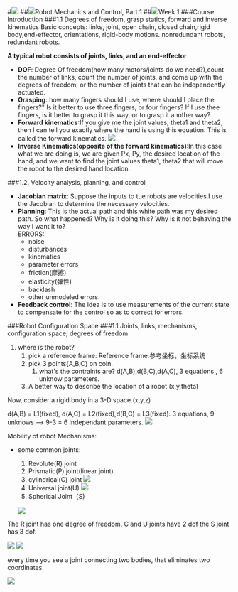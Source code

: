#![](http://i.imgur.com/AsHqrkf.png)
##![](http://i.imgur.com/S7xBFja.png)Robot Mechanics and Control, Part 1
##![](http://i.imgur.com/S7xBFja.png)Week 1
###Course Introduction
###1.1 Degrees of freedom, grasp statics, forward and inverse kinematics
Basic concepts: links, joint, open chain, closed chain,rigid body,end-effector, orientations, rigid-body motions. nonredundant robots, redundant robots.

**A typical robot consists of joints, links, and an end-effector**

- **DOF**: Degree Of freedom(how many motors/joints do we need?),count the number of links, count the number of joints, and come up with the degrees of freedom, or the number of joints that can be independently actuated.
- **Grasping**: how many fingers should I use, where should I place the fingers?" Is it better to use three fingers, or four fingers? If I use thee fingers, is it better to grasp it this way, or to grasp it another way?
- **Forward kinematics**:If you give me the joint values, theta1 and theta2, then I can tell you exactly where the hand is using this equation. This is called the forward kinematics.
![](http://i.imgur.com/ej0LXf9.jpg)
- **Inverse Kinematics(opposite of the forward kinematics)**:In this case what we are doing is, we are given Px, Py, the desired location of the hand, and we want to find the joint values theta1, theta2 that will move the robot to the desired hand location.

###1.2. Velocity analysis, planning, and control
- **Jacobian matrix**: Suppose the inputs to tue robots are velocities.I use the Jacobian to determine the necessary velocities.
- **Planning**: This is the actual path and this white path was my desired path. So what happened? Why is it doing this? Why is it not behaving the way I want it to?  
	ERRORS: 
	- noise
	- disturbances
	- kinematics
	- parameter errors
	- friction(摩擦)
	- elasticity(弹性)
	- backlash
	- other unmodeled errors.
- **Feedback control**: The idea is to use measurements of the current state to compensate for the control so as to correct for errors.

###Robot Configuration Space
###1.1.Joints, links, mechanisms, configuration space, degrees of freedom
1. where is the robot?
	1. pick a reference frame: Reference frame:参考坐标，坐标系统
	2. pick 3 points{A,B,C} on coin.
		1. what's the contraints are?   d(A,B),d(B,C),d(A,C), 3 equations , 6 unknow parameters.
	3. A better way to describe the location of a robot (x,y,theta)
	
Now, consider a rigid body in a 3-D space.(x,y,z)

d(A,B) = L1(fixed), d(A,C) = L2(fixed),d(B,C) = L3(fixed).
3 equations, 9 unknows --> 9-3 = 6 independant parameters.
![](http://i.imgur.com/bH8xXS1.png)

Mobility of robot Mechanisms:

- some common joints:
	1. 	Revolute(R) joint
	1. 	Prismatic(P) joint(linear joint)
	1. 	cylindrical(C) joint
![](http://i.imgur.com/2MfcJAs.png)
	1. Universal joint(U)
	![](http://i.imgur.com/DMkMH2B.png)
	1. Spherical Joint（S)
	
	![](http://i.imgur.com/p4EcpaO.png)

The R joint has one degree of freedom.
C and U joints have 2 dof
the S joint has 3 dof.

![](http://i.imgur.com/38taZt9.png)
![](http://i.imgur.com/KAgSSB8.png)

every time you see a joint connecting two bodies, that eliminates two coordinates.

![](http://i.imgur.com/ne9syfN.png)
